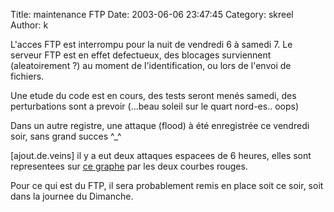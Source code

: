 Title: maintenance FTP
Date: 2003-06-06 23:47:45
Category: skreel
Author: k

L'acces FTP est interrompu pour la nuit de vendredi 6 à samedi 7. Le serveur FTP est en effet defectueux, des blocages surviennent (aleatoirement ?) au moment de l'identification, ou lors de l'envoi de fichiers.

Une etude du code est en cours, des tests seront menés samedi, des perturbations sont a prevoir (...beau soleil sur le quart nord-es.. oops)

Dans un autre registre, une attaque (flood) à été enregistrée ce vendredi soir, sans grand succes ^_^

[ajout.de.veins]
il y a eut deux attaques espacees de 6 heures, elles sont representees sur [ce graphe](http://www.skreel.org/-pfstats/pfstat2.jpg) par les deux courbes rouges.

Pour ce qui est du FTP, il sera probablement remis en place soit ce soir, soit dans la journee du Dimanche.